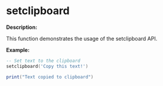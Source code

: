 # setclipboard

**Description:**

This function demonstrates the usage of the setclipboard API.

**Example:**

```lua
-- Set text to the clipboard
setclipboard('Copy this text!')

print("Text copied to clipboard")
```
